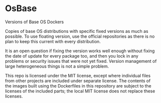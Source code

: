 # OsBase
Versions of Base OS Dockers

Copies of base OS distributions with specific fixed versions as much as possible. To use floating version, use the official repositories as there is no plan to keep this current with every distribution.

It is an open question if fixing the version works well enough without fixing the date of update for every package too, and then you lock in any problems or security issues that were not yet fixed. Version management of large heterogeneous things is not a simple problem.

This repo is licensed under the MIT license, except where individual files from other projects are included under separate license. The contents of the images built using the Dockerfiles in this repository are subject to the licenses of the included parts; the local MIT license does not replace these licenses.
